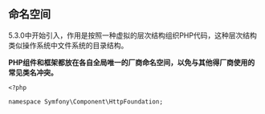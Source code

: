## 命名空间

5.3.0中开始引入，作用是按照一种虚拟的层次结构组织PHP代码，这种层次结构类似操作系统中文件系统的目录结构。

**PHP组件和框架都放在各自全局唯一的厂商命名空间，以免与其他得厂商使用的常见类名冲突。**

```
<?php

namespace Symfony\Component\HttpFoundation;
```



